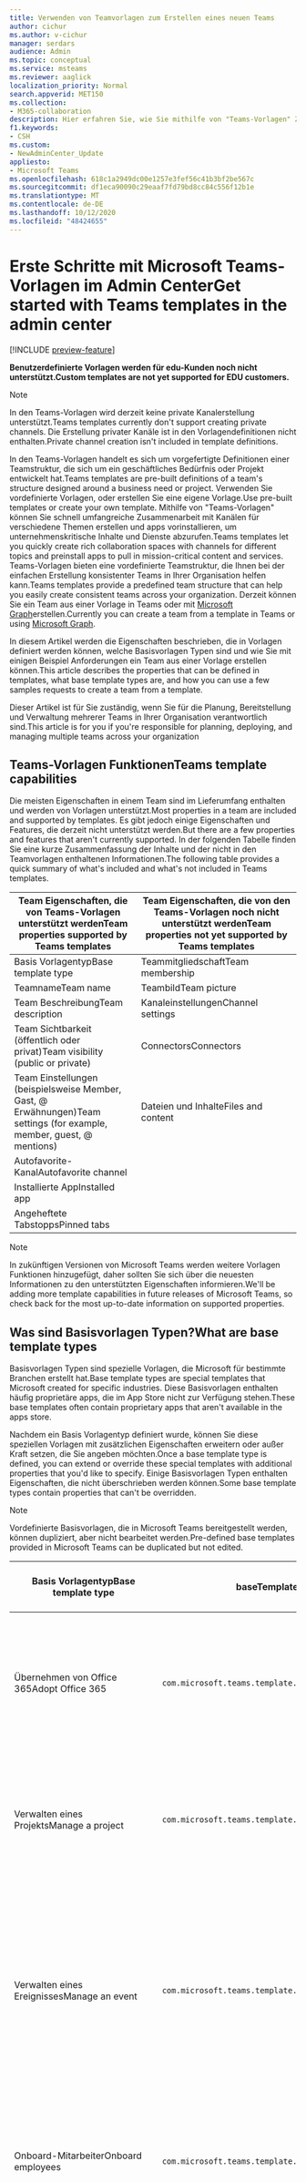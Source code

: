 ```yaml
---
title: Verwenden von Teamvorlagen zum Erstellen eines neuen Teams
author: cichur
ms.author: v-cichur
manager: serdars
audience: Admin
ms.topic: conceptual
ms.service: msteams
ms.reviewer: aaglick
localization_priority: Normal
search.appverid: MET150
ms.collection:
- M365-collaboration
description: Hier erfahren Sie, wie Sie mithilfe von "Teams-Vorlagen" Zusammenarbeits Räume mit Kanälen für verschiedene Themen über vorinstallierte Vorlagen erstellen.
f1.keywords:
- CSH
ms.custom:
- NewAdminCenter_Update
appliesto:
- Microsoft Teams
ms.openlocfilehash: 618c1a2949dc00e1257e3fef56c41b3bf2be567c
ms.sourcegitcommit: df1eca90090c29eaaf7fd79bd8cc84c556f12b1e
ms.translationtype: MT
ms.contentlocale: de-DE
ms.lasthandoff: 10/12/2020
ms.locfileid: "48424655"
---
```

# <a name="get-started-with-teams-templates-in-the-admin-center"></a><span data-ttu-id="681a9-103">Erste Schritte mit Microsoft Teams-Vorlagen im Admin Center</span><span class="sxs-lookup"><span data-stu-id="681a9-103">Get started with Teams templates in the admin center</span></span>

[!INCLUDE [preview-feature](includes/preview-feature.md)]

<span data-ttu-id="681a9-104">**Benutzerdefinierte Vorlagen werden für edu-Kunden noch nicht unterstützt.**</span><span class="sxs-lookup"><span data-stu-id="681a9-104">**Custom templates are not yet supported for EDU customers.**</span></span>

> [!NOTE]
> <span data-ttu-id="681a9-105">In den Teams-Vorlagen wird derzeit keine private Kanalerstellung unterstützt.</span><span class="sxs-lookup"><span data-stu-id="681a9-105">Teams templates currently don't support creating private channels.</span></span> <span data-ttu-id="681a9-106">Die Erstellung privater Kanäle ist in den Vorlagendefinitionen nicht enthalten.</span><span class="sxs-lookup"><span data-stu-id="681a9-106">Private channel creation isn't included in template definitions.</span></span>

<span data-ttu-id="681a9-107">In den Teams-Vorlagen handelt es sich um vorgefertigte Definitionen einer Teamstruktur, die sich um ein geschäftliches Bedürfnis oder Projekt entwickelt hat.</span><span class="sxs-lookup"><span data-stu-id="681a9-107">Teams templates are pre-built definitions of a team's structure designed around a business need or project.</span></span> <span data-ttu-id="681a9-108">Verwenden Sie vordefinierte Vorlagen, oder erstellen Sie eine eigene Vorlage.</span><span class="sxs-lookup"><span data-stu-id="681a9-108">Use pre-built templates or create your own template.</span></span> <span data-ttu-id="681a9-109">Mithilfe von "Teams-Vorlagen" können Sie schnell umfangreiche Zusammenarbeit mit Kanälen für verschiedene Themen erstellen und apps vorinstallieren, um unternehmenskritische Inhalte und Dienste abzurufen.</span><span class="sxs-lookup"><span data-stu-id="681a9-109">Teams templates let you quickly create rich collaboration spaces with channels for different topics and preinstall apps to pull in mission-critical content and services.</span></span> <span data-ttu-id="681a9-110">Teams-Vorlagen bieten eine vordefinierte Teamstruktur, die Ihnen bei der einfachen Erstellung konsistenter Teams in Ihrer Organisation helfen kann.</span><span class="sxs-lookup"><span data-stu-id="681a9-110">Teams templates provide a predefined team structure that can help you easily create consistent teams across your organization.</span></span> <span data-ttu-id="681a9-111">Derzeit können Sie ein Team aus einer Vorlage in Teams oder mit [Microsoft Graph](get-started-with-teams-templates.md)erstellen.</span><span class="sxs-lookup"><span data-stu-id="681a9-111">Currently you can create a team from a template in Teams or using [Microsoft Graph](get-started-with-teams-templates.md).</span></span>

<span data-ttu-id="681a9-112">In diesem Artikel werden die Eigenschaften beschrieben, die in Vorlagen definiert werden können, welche Basisvorlagen Typen sind und wie Sie mit einigen Beispiel Anforderungen ein Team aus einer Vorlage erstellen können.</span><span class="sxs-lookup"><span data-stu-id="681a9-112">This article describes the properties that can be defined in templates, what base template types are, and how you can use a few samples requests to create a team from a template.</span></span>

<span data-ttu-id="681a9-113">Dieser Artikel ist für Sie zuständig, wenn Sie für die Planung, Bereitstellung und Verwaltung mehrerer Teams in Ihrer Organisation verantwortlich sind.</span><span class="sxs-lookup"><span data-stu-id="681a9-113">This article is for you if you're responsible for planning, deploying, and managing multiple teams across your organization</span></span>

## <a name="teams-template-capabilities"></a><span data-ttu-id="681a9-114">Teams-Vorlagen Funktionen</span><span class="sxs-lookup"><span data-stu-id="681a9-114">Teams template capabilities</span></span>

<span data-ttu-id="681a9-115">Die meisten Eigenschaften in einem Team sind im Lieferumfang enthalten und werden von Vorlagen unterstützt.</span><span class="sxs-lookup"><span data-stu-id="681a9-115">Most properties in a team are included and supported by templates.</span></span> <span data-ttu-id="681a9-116">Es gibt jedoch einige Eigenschaften und Features, die derzeit nicht unterstützt werden.</span><span class="sxs-lookup"><span data-stu-id="681a9-116">But there are a few properties and features that aren't currently supported.</span></span> <span data-ttu-id="681a9-117">In der folgenden Tabelle finden Sie eine kurze Zusammenfassung der Inhalte und der nicht in den Teamvorlagen enthaltenen Informationen.</span><span class="sxs-lookup"><span data-stu-id="681a9-117">The following table provides a quick summary of what's included and what's not included in Teams templates.</span></span>

| <span data-ttu-id="681a9-118">**Team Eigenschaften, die von Teams-Vorlagen unterstützt werden**</span><span class="sxs-lookup"><span data-stu-id="681a9-118">**Team properties supported by Teams templates**</span></span> | <span data-ttu-id="681a9-119">**Team Eigenschaften, die von den Teams-Vorlagen noch nicht unterstützt werden**</span><span class="sxs-lookup"><span data-stu-id="681a9-119">**Team properties not yet supported by Teams templates**</span></span> |
| ------------------------------------------------ | -------------------------------------------------------- |
| <span data-ttu-id="681a9-120">Basis Vorlagentyp</span><span class="sxs-lookup"><span data-stu-id="681a9-120">Base template type</span></span> | <span data-ttu-id="681a9-121">Teammitgliedschaft</span><span class="sxs-lookup"><span data-stu-id="681a9-121">Team membership</span></span> |
| <span data-ttu-id="681a9-122">Teamname</span><span class="sxs-lookup"><span data-stu-id="681a9-122">Team name</span></span> | <span data-ttu-id="681a9-123">Teambild</span><span class="sxs-lookup"><span data-stu-id="681a9-123">Team picture</span></span> |
| <span data-ttu-id="681a9-124">Team Beschreibung</span><span class="sxs-lookup"><span data-stu-id="681a9-124">Team description</span></span> | <span data-ttu-id="681a9-125">Kanaleinstellungen</span><span class="sxs-lookup"><span data-stu-id="681a9-125">Channel settings</span></span> |
| <span data-ttu-id="681a9-126">Team Sichtbarkeit (öffentlich oder privat)</span><span class="sxs-lookup"><span data-stu-id="681a9-126">Team visibility (public or private)</span></span> | <span data-ttu-id="681a9-127">Connectors</span><span class="sxs-lookup"><span data-stu-id="681a9-127">Connectors</span></span> |
| <span data-ttu-id="681a9-128">Team Einstellungen (beispielsweise Member, Gast, @ Erwähnungen)</span><span class="sxs-lookup"><span data-stu-id="681a9-128">Team settings (for example, member, guest, @ mentions)</span></span> | <span data-ttu-id="681a9-129">Dateien und Inhalte</span><span class="sxs-lookup"><span data-stu-id="681a9-129">Files and content</span></span> |
| <span data-ttu-id="681a9-130">Autofavorite-Kanal</span><span class="sxs-lookup"><span data-stu-id="681a9-130">Autofavorite channel</span></span> | |
| <span data-ttu-id="681a9-131">Installierte App</span><span class="sxs-lookup"><span data-stu-id="681a9-131">Installed app</span></span> | |
| <span data-ttu-id="681a9-132">Angeheftete Tabstopps</span><span class="sxs-lookup"><span data-stu-id="681a9-132">Pinned tabs</span></span> | |

> [!NOTE]
> <span data-ttu-id="681a9-133">In zukünftigen Versionen von Microsoft Teams werden weitere Vorlagen Funktionen hinzugefügt, daher sollten Sie sich über die neuesten Informationen zu den unterstützten Eigenschaften informieren.</span><span class="sxs-lookup"><span data-stu-id="681a9-133">We'll be adding more template capabilities in future releases of Microsoft Teams, so check back for the most up-to-date information on supported properties.</span></span>

## <a name="what-are-base-template-types"></a><span data-ttu-id="681a9-134">Was sind Basisvorlagen Typen?</span><span class="sxs-lookup"><span data-stu-id="681a9-134">What are base template types</span></span>

<span data-ttu-id="681a9-135">Basisvorlagen Typen sind spezielle Vorlagen, die Microsoft für bestimmte Branchen erstellt hat.</span><span class="sxs-lookup"><span data-stu-id="681a9-135">Base template types are special templates that Microsoft created for specific industries.</span></span> <span data-ttu-id="681a9-136">Diese Basisvorlagen enthalten häufig proprietäre apps, die im App Store nicht zur Verfügung stehen.</span><span class="sxs-lookup"><span data-stu-id="681a9-136">These base templates often contain proprietary apps that aren't available in the apps store.</span></span>

<span data-ttu-id="681a9-137">Nachdem ein Basis Vorlagentyp definiert wurde, können Sie diese speziellen Vorlagen mit zusätzlichen Eigenschaften erweitern oder außer Kraft setzen, die Sie angeben möchten.</span><span class="sxs-lookup"><span data-stu-id="681a9-137">Once a base template type is defined, you can extend or override these special templates with additional properties that you'd like to specify.</span></span> <span data-ttu-id="681a9-138">Einige Basisvorlagen Typen enthalten Eigenschaften, die nicht überschrieben werden können.</span><span class="sxs-lookup"><span data-stu-id="681a9-138">Some base template types contain properties that can't be overridden.</span></span>

> [!NOTE]
> <span data-ttu-id="681a9-139">Vordefinierte Basisvorlagen, die in Microsoft Teams bereitgestellt werden, können dupliziert, aber nicht bearbeitet werden.</span><span class="sxs-lookup"><span data-stu-id="681a9-139">Pre-defined base templates provided in Microsoft Teams can be duplicated but not edited.</span></span>

| <span data-ttu-id="681a9-140">Basis Vorlagentyp</span><span class="sxs-lookup"><span data-stu-id="681a9-140">Base template type</span></span> | <span data-ttu-id="681a9-141">baseTemplateId</span><span class="sxs-lookup"><span data-stu-id="681a9-141">baseTemplateId</span></span> | <span data-ttu-id="681a9-142">Eigenschaften, die mit dieser Basisvorlage geliefert werden</span><span class="sxs-lookup"><span data-stu-id="681a9-142">Properties that come with this base template</span></span> |
| ------------------ |----|----------------------------------------------------- |
| <span data-ttu-id="681a9-143">Übernehmen von Office 365</span><span class="sxs-lookup"><span data-stu-id="681a9-143">Adopt Office 365</span></span> |`com.microsoft.teams.template.AdoptOffice365`|  <span data-ttu-id="681a9-144">Kanäle</span><span class="sxs-lookup"><span data-stu-id="681a9-144">Channels:</span></span> <ul><li><span data-ttu-id="681a9-145">Allgemein</span><span class="sxs-lookup"><span data-stu-id="681a9-145">General</span></span></li> <li><span data-ttu-id="681a9-146">Ankündigungen</span><span class="sxs-lookup"><span data-stu-id="681a9-146">Announcements</span></span></li> <li><span data-ttu-id="681a9-147">Champions Corner</span><span class="sxs-lookup"><span data-stu-id="681a9-147">Champions corner</span></span></li> <li><span data-ttu-id="681a9-148">Team Formulare</span><span class="sxs-lookup"><span data-stu-id="681a9-148">Team forms</span></span></li></ul> <span data-ttu-id="681a9-149">Apps</span><span class="sxs-lookup"><span data-stu-id="681a9-149">Apps:</span></span> <ul><li><span data-ttu-id="681a9-150">Wiki-</span><span class="sxs-lookup"><span data-stu-id="681a9-150">Wiki</span></span></li>  <li><span data-ttu-id="681a9-151">Kalender</span><span class="sxs-lookup"><span data-stu-id="681a9-151">Calendar</span></span></li> |
| <span data-ttu-id="681a9-152">Verwalten eines Projekts</span><span class="sxs-lookup"><span data-stu-id="681a9-152">Manage a project</span></span> |`com.microsoft.teams.template.ManageAProject`| <span data-ttu-id="681a9-153">Kanäle</span><span class="sxs-lookup"><span data-stu-id="681a9-153">Channels:</span></span> <ul><li><span data-ttu-id="681a9-154">Allgemein</span><span class="sxs-lookup"><span data-stu-id="681a9-154">General</span></span></li> <li><span data-ttu-id="681a9-155">Ankündigungen</span><span class="sxs-lookup"><span data-stu-id="681a9-155">Announcements</span></span></li> <li><span data-ttu-id="681a9-156">Ressourcen</span><span class="sxs-lookup"><span data-stu-id="681a9-156">Resources</span></span></li> <li><span data-ttu-id="681a9-157">Planung</span><span class="sxs-lookup"><span data-stu-id="681a9-157">Planning</span></span></li></ul> <span data-ttu-id="681a9-158">Apps</span><span class="sxs-lookup"><span data-stu-id="681a9-158">Apps:</span></span><ul><li><span data-ttu-id="681a9-159">Wiki-</span><span class="sxs-lookup"><span data-stu-id="681a9-159">Wiki</span></span></li><li><span data-ttu-id="681a9-160">OneNote</span><span class="sxs-lookup"><span data-stu-id="681a9-160">OneNote</span></span></li></ul> |
| <span data-ttu-id="681a9-161">Verwalten eines Ereignisses</span><span class="sxs-lookup"><span data-stu-id="681a9-161">Manage an event</span></span>|`com.microsoft.teams.template.ManageAnEvent` | <span data-ttu-id="681a9-162">Kanäle</span><span class="sxs-lookup"><span data-stu-id="681a9-162">Channels:</span></span> <ul><li><span data-ttu-id="681a9-163">Allgemein</span><span class="sxs-lookup"><span data-stu-id="681a9-163">General</span></span></li> <li><span data-ttu-id="681a9-164">Ankündigungen</span><span class="sxs-lookup"><span data-stu-id="681a9-164">Announcements</span></span></li> <li><span data-ttu-id="681a9-165">Budget</span><span class="sxs-lookup"><span data-stu-id="681a9-165">Budget</span></span></li> <li><span data-ttu-id="681a9-166">Inhalt</span><span class="sxs-lookup"><span data-stu-id="681a9-166">Content</span></span></li><li><span data-ttu-id="681a9-167">Logistik</span><span class="sxs-lookup"><span data-stu-id="681a9-167">Logistics</span></span></li> <li><span data-ttu-id="681a9-168">Planung</span><span class="sxs-lookup"><span data-stu-id="681a9-168">Planning</span></span></li> <li> <span data-ttu-id="681a9-169">Marketing und PR</span><span class="sxs-lookup"><span data-stu-id="681a9-169">Marketing and PR</span></span></li></ul> <span data-ttu-id="681a9-170">Apps</span><span class="sxs-lookup"><span data-stu-id="681a9-170">Apps:</span></span><ul><li><span data-ttu-id="681a9-171">Wiki-</span><span class="sxs-lookup"><span data-stu-id="681a9-171">Wiki</span></span></li><li><span data-ttu-id="681a9-172">Website</span><span class="sxs-lookup"><span data-stu-id="681a9-172">Website</span></span></li> <li><span data-ttu-id="681a9-173">YouTube</span><span class="sxs-lookup"><span data-stu-id="681a9-173">YouTube</span></span></li> <li><span data-ttu-id="681a9-174">Planner</span><span class="sxs-lookup"><span data-stu-id="681a9-174">Planner</span></span></li> <li><span data-ttu-id="681a9-175">OneNote</span><span class="sxs-lookup"><span data-stu-id="681a9-175">OneNote</span></span></li></ul> |
|<span data-ttu-id="681a9-176">Onboard-Mitarbeiter</span><span class="sxs-lookup"><span data-stu-id="681a9-176">Onboard employees</span></span>|`com.microsoft.teams.template.OnboardEmployees` | <span data-ttu-id="681a9-177">Kanäle</span><span class="sxs-lookup"><span data-stu-id="681a9-177">Channels:</span></span> <ul><li><span data-ttu-id="681a9-178">Allgemein</span><span class="sxs-lookup"><span data-stu-id="681a9-178">General</span></span></li> <li><span data-ttu-id="681a9-179">Ankündigungen</span><span class="sxs-lookup"><span data-stu-id="681a9-179">Announcements</span></span></li> <li><span data-ttu-id="681a9-180">Mitarbeiter-Chat</span><span class="sxs-lookup"><span data-stu-id="681a9-180">Employee chat</span></span></li> <li><span data-ttu-id="681a9-181">Schulungen</span><span class="sxs-lookup"><span data-stu-id="681a9-181">Training</span></span></li></ul><span data-ttu-id="681a9-182">Apps</span><span class="sxs-lookup"><span data-stu-id="681a9-182">Apps:</span></span><ul><li><span data-ttu-id="681a9-183">Wiki-</span><span class="sxs-lookup"><span data-stu-id="681a9-183">Wiki</span></span></li><li><span data-ttu-id="681a9-184">Gemeinschaften</span><span class="sxs-lookup"><span data-stu-id="681a9-184">Communities</span></span></li></ul>|
|<span data-ttu-id="681a9-185">Organisieren des Helpdesks</span><span class="sxs-lookup"><span data-stu-id="681a9-185">Organize help desk</span></span>| `com.microsoft.teams.template.OrganizeHelpDesk`|<span data-ttu-id="681a9-186">Kanäle</span><span class="sxs-lookup"><span data-stu-id="681a9-186">Channels:</span></span><ul><li><span data-ttu-id="681a9-187">Allgemein</span><span class="sxs-lookup"><span data-stu-id="681a9-187">General</span></span></li><li><span data-ttu-id="681a9-188">Ankündigungen</span><span class="sxs-lookup"><span data-stu-id="681a9-188">Announcements</span></span></li><li><span data-ttu-id="681a9-189">Häufig gestellte Fragen</span><span class="sxs-lookup"><span data-stu-id="681a9-189">FAQ</span></span></li></ul><span data-ttu-id="681a9-190">Apps</span><span class="sxs-lookup"><span data-stu-id="681a9-190">Apps:</span></span><ul><li><span data-ttu-id="681a9-191">Wiki-</span><span class="sxs-lookup"><span data-stu-id="681a9-191">Wiki</span></span></li><li><span data-ttu-id="681a9-192">OneNote</span><span class="sxs-lookup"><span data-stu-id="681a9-192">OneNote</span></span></li></ul> |
| <span data-ttu-id="681a9-193">Zusammenarbeit bei der Patientenversorgung</span><span class="sxs-lookup"><span data-stu-id="681a9-193">Collaborate on patient care</span></span>| `healthcareWard `| <span data-ttu-id="681a9-194">Kanäle</span><span class="sxs-lookup"><span data-stu-id="681a9-194">Channels:</span></span><ul><li><span data-ttu-id="681a9-195">Allgemein</span><span class="sxs-lookup"><span data-stu-id="681a9-195">General</span></span></li><li><span data-ttu-id="681a9-196">Ankündigungen</span><span class="sxs-lookup"><span data-stu-id="681a9-196">Announcements</span></span></li><li><span data-ttu-id="681a9-197">Kauert</span><span class="sxs-lookup"><span data-stu-id="681a9-197">Huddles</span></span></li><li><span data-ttu-id="681a9-198">Runden</span><span class="sxs-lookup"><span data-stu-id="681a9-198">Rounds</span></span></li><li><span data-ttu-id="681a9-199">Personal</span><span class="sxs-lookup"><span data-stu-id="681a9-199">Staffing</span></span></li><li><span data-ttu-id="681a9-200">Schulungen</span><span class="sxs-lookup"><span data-stu-id="681a9-200">Training</span></span></li></ul> <span data-ttu-id="681a9-201">Apps</span><span class="sxs-lookup"><span data-stu-id="681a9-201">Apps:</span></span> <ul><li><span data-ttu-id="681a9-202">Wiki-</span><span class="sxs-lookup"><span data-stu-id="681a9-202">Wiki</span></span></li>|
| <span data-ttu-id="681a9-203">Zusammenarbeiten an globaler Krise oder Veranstaltung</span><span class="sxs-lookup"><span data-stu-id="681a9-203">Collaborate on global crisis or event</span></span> |`com.microsoft.teams.template.CollaborateOnAGlobalCrisisOrEvent`| <span data-ttu-id="681a9-204">Kanäle</span><span class="sxs-lookup"><span data-stu-id="681a9-204">Channels:</span></span> <ul><li><span data-ttu-id="681a9-205">Allgemein</span><span class="sxs-lookup"><span data-stu-id="681a9-205">General</span></span><li><span data-ttu-id="681a9-206">Ankündigungen</span><span class="sxs-lookup"><span data-stu-id="681a9-206">Announcements</span></span></li><li><span data-ttu-id="681a9-207">Welt Nachrichten</span><span class="sxs-lookup"><span data-stu-id="681a9-207">World news</span></span></li><li><span data-ttu-id="681a9-208">Business Continuity</span><span class="sxs-lookup"><span data-stu-id="681a9-208">Business continuity</span></span></li><li><span data-ttu-id="681a9-209">Remote arbeiten</span><span class="sxs-lookup"><span data-stu-id="681a9-209">Remote working</span></span></li><li><span data-ttu-id="681a9-210">Interne Comms</span><span class="sxs-lookup"><span data-stu-id="681a9-210">Internal comms</span></span></li><li><span data-ttu-id="681a9-211">Externe Comms</span><span class="sxs-lookup"><span data-stu-id="681a9-211">External comms</span></span></li><li><span data-ttu-id="681a9-212">Kundenreklamationen</span><span class="sxs-lookup"><span data-stu-id="681a9-212">Customer complaints</span></span></li><li><span data-ttu-id="681a9-213">Kudos</span><span class="sxs-lookup"><span data-stu-id="681a9-213">Kudos</span></span></li><li><span data-ttu-id="681a9-214">Executive-Update</span><span class="sxs-lookup"><span data-stu-id="681a9-214">Executive update</span></span></li></ul><span data-ttu-id="681a9-215">Apps</span><span class="sxs-lookup"><span data-stu-id="681a9-215">Apps:</span></span> <ul><li><span data-ttu-id="681a9-216">Lob</span><span class="sxs-lookup"><span data-stu-id="681a9-216">Praise</span></span></li><li><span data-ttu-id="681a9-217">Wiki-</span><span class="sxs-lookup"><span data-stu-id="681a9-217">Wiki</span></span></li><li><span data-ttu-id="681a9-218">Website</span><span class="sxs-lookup"><span data-stu-id="681a9-218">Website</span></span></li></ul>|
|<span data-ttu-id="681a9-219">Zusammenarbeiten in einer Bankfiliale</span><span class="sxs-lookup"><span data-stu-id="681a9-219">Collaborate within a bank branch</span></span>| `com.microsoft.teams.template.CollaborateWithinABankBranch `|<span data-ttu-id="681a9-220">Kanäle</span><span class="sxs-lookup"><span data-stu-id="681a9-220">Channels:</span></span> <ul><li><span data-ttu-id="681a9-221">Allgemein</span><span class="sxs-lookup"><span data-stu-id="681a9-221">General</span></span><li><span data-ttu-id="681a9-222">Ankündigungen</span><span class="sxs-lookup"><span data-stu-id="681a9-222">Announcements</span></span></li><li><span data-ttu-id="681a9-223">Kauert</span><span class="sxs-lookup"><span data-stu-id="681a9-223">Huddles</span></span></li><li><span data-ttu-id="681a9-224">Kundenbesprechungen</span><span class="sxs-lookup"><span data-stu-id="681a9-224">Customer meetings</span></span></li><li><span data-ttu-id="681a9-225">Coaching</span><span class="sxs-lookup"><span data-stu-id="681a9-225">Coaching</span></span></li><li><span data-ttu-id="681a9-226">Qualifikationsentwicklung</span><span class="sxs-lookup"><span data-stu-id="681a9-226">Skills development</span></span></li><li><span data-ttu-id="681a9-227">Kreditbearbeitung</span><span class="sxs-lookup"><span data-stu-id="681a9-227">Loan processing</span></span></li><li><span data-ttu-id="681a9-228">Kundenreklamationen</span><span class="sxs-lookup"><span data-stu-id="681a9-228">Customer complaints</span></span></li><li><span data-ttu-id="681a9-229">Kudos</span><span class="sxs-lookup"><span data-stu-id="681a9-229">Kudos</span></span></li><li><span data-ttu-id="681a9-230">Lustige Sachen</span><span class="sxs-lookup"><span data-stu-id="681a9-230">Fun stuff</span></span></li><li><span data-ttu-id="681a9-231">Compliance</span><span class="sxs-lookup"><span data-stu-id="681a9-231">Compliance</span></span></li></ul>|
|<span data-ttu-id="681a9-232">Koordinieren der Vorfall Antwort</span><span class="sxs-lookup"><span data-stu-id="681a9-232">Coordinate incident response</span></span>| `com.microsoft.teams.template.CoordinateIncidentResponse`|<span data-ttu-id="681a9-233">Kanäle</span><span class="sxs-lookup"><span data-stu-id="681a9-233">Channels:</span></span> <ul><li><span data-ttu-id="681a9-234">Allgemein</span><span class="sxs-lookup"><span data-stu-id="681a9-234">General</span></span><li><span data-ttu-id="681a9-235">Ankündigungen</span><span class="sxs-lookup"><span data-stu-id="681a9-235">Announcements</span></span></li><li><span data-ttu-id="681a9-236">Logistik</span><span class="sxs-lookup"><span data-stu-id="681a9-236">Logistics</span></span></li><li><span data-ttu-id="681a9-237">Planung</span><span class="sxs-lookup"><span data-stu-id="681a9-237">Planning</span></span></li><li><span data-ttu-id="681a9-238">Recovery</span><span class="sxs-lookup"><span data-stu-id="681a9-238">Recovery</span></span></li><li><span data-ttu-id="681a9-239">Dringend</span><span class="sxs-lookup"><span data-stu-id="681a9-239">Urgent</span></span></li></ul> <span data-ttu-id="681a9-240">Apps</span><span class="sxs-lookup"><span data-stu-id="681a9-240">Apps:</span></span> <ul><li><span data-ttu-id="681a9-241">Wiki-</span><span class="sxs-lookup"><span data-stu-id="681a9-241">Wiki</span></span></li><li><span data-ttu-id="681a9-242">Excel</span><span class="sxs-lookup"><span data-stu-id="681a9-242">Excel</span></span></li><li><span data-ttu-id="681a9-243">OneNote</span><span class="sxs-lookup"><span data-stu-id="681a9-243">OneNote</span></span></li><li><span data-ttu-id="681a9-244">SharePoint</span><span class="sxs-lookup"><span data-stu-id="681a9-244">SharePoint</span></span></li><li><span data-ttu-id="681a9-245">Planner</span><span class="sxs-lookup"><span data-stu-id="681a9-245">Planner</span></span></li></ul>|
|<span data-ttu-id="681a9-246">Krankenhaus</span><span class="sxs-lookup"><span data-stu-id="681a9-246">Hospital</span></span>| <span data-ttu-id="681a9-247">`healthcareHospita`l</span><span class="sxs-lookup"><span data-stu-id="681a9-247">`healthcareHospita`l</span></span> |<span data-ttu-id="681a9-248">Kanäle</span><span class="sxs-lookup"><span data-stu-id="681a9-248">Channels:</span></span> <ul><li><span data-ttu-id="681a9-249">Allgemein</span><span class="sxs-lookup"><span data-stu-id="681a9-249">General</span></span><li><span data-ttu-id="681a9-250">Ankündigungen</span><span class="sxs-lookup"><span data-stu-id="681a9-250">Announcements</span></span></li><li><span data-ttu-id="681a9-251">Compliance</span><span class="sxs-lookup"><span data-stu-id="681a9-251">Compliance</span></span></li><li><span data-ttu-id="681a9-252">Freiheits</span><span class="sxs-lookup"><span data-stu-id="681a9-252">Custodial</span></span></li><li><span data-ttu-id="681a9-253">Personalwesen</span><span class="sxs-lookup"><span data-stu-id="681a9-253">Human resources</span></span></li><li><span data-ttu-id="681a9-254">Apotheke</span><span class="sxs-lookup"><span data-stu-id="681a9-254">Pharmacy</span></span></li></ul> <span data-ttu-id="681a9-255">Apps</span><span class="sxs-lookup"><span data-stu-id="681a9-255">Apps:</span></span> <ul><li><span data-ttu-id="681a9-256">Wiki-</span><span class="sxs-lookup"><span data-stu-id="681a9-256">Wiki</span></span></li></ul>|
|<span data-ttu-id="681a9-257">Organisieren eines Shops</span><span class="sxs-lookup"><span data-stu-id="681a9-257">Organize a store</span></span>| `retailStore` |<span data-ttu-id="681a9-258">Kanäle</span><span class="sxs-lookup"><span data-stu-id="681a9-258">Channels:</span></span> <ul><li><span data-ttu-id="681a9-259">Allgemein</span><span class="sxs-lookup"><span data-stu-id="681a9-259">General</span></span><li><span data-ttu-id="681a9-260">UMSCHALT Übergabe</span><span class="sxs-lookup"><span data-stu-id="681a9-260">Shift handoff</span></span></li><li><span data-ttu-id="681a9-261">Lerntools</span><span class="sxs-lookup"><span data-stu-id="681a9-261">Learning</span></span></li></ul> <span data-ttu-id="681a9-262">Apps</span><span class="sxs-lookup"><span data-stu-id="681a9-262">Apps:</span></span> <ul><li><span data-ttu-id="681a9-263">Wiki-</span><span class="sxs-lookup"><span data-stu-id="681a9-263">Wiki</span></span></li></ul>|
|<span data-ttu-id="681a9-264">Qualität und Sicherheit</span><span class="sxs-lookup"><span data-stu-id="681a9-264">Quality and safety</span></span> |`com.microsoft.teams.template.QualitySafety`|<span data-ttu-id="681a9-265">Kanäle</span><span class="sxs-lookup"><span data-stu-id="681a9-265">Channels:</span></span> <ul><li><span data-ttu-id="681a9-266">Allgemein</span><span class="sxs-lookup"><span data-stu-id="681a9-266">General</span></span><li><span data-ttu-id="681a9-267">Ankündigungen</span><span class="sxs-lookup"><span data-stu-id="681a9-267">Announcements</span></span></li><li><span data-ttu-id="681a9-268">Zeile 1</span><span class="sxs-lookup"><span data-stu-id="681a9-268">Line 1</span></span></li><li><span data-ttu-id="681a9-269">Zeile 2</span><span class="sxs-lookup"><span data-stu-id="681a9-269">Line 2</span></span></li><li><span data-ttu-id="681a9-270">Zeile 3</span><span class="sxs-lookup"><span data-stu-id="681a9-270">Line 3</span></span></li><li><span data-ttu-id="681a9-271">Sicherheit</span><span class="sxs-lookup"><span data-stu-id="681a9-271">Safety</span></span></li><li><span data-ttu-id="681a9-272">Schulungen</span><span class="sxs-lookup"><span data-stu-id="681a9-272">Training</span></span></li><li><span data-ttu-id="681a9-273">Wartung</span><span class="sxs-lookup"><span data-stu-id="681a9-273">Maintenance</span></span></li><li><span data-ttu-id="681a9-274">Lustige Sachen</span><span class="sxs-lookup"><span data-stu-id="681a9-274">Fun stuff</span></span></li></ul> <span data-ttu-id="681a9-275">Apps</span><span class="sxs-lookup"><span data-stu-id="681a9-275">Apps:</span></span> <ul><li><span data-ttu-id="681a9-276">Wiki-</span><span class="sxs-lookup"><span data-stu-id="681a9-276">Wiki</span></span></li></ul>|
|<span data-ttu-id="681a9-277">Zusammenarbeit im Einzelhandel – Manager</span><span class="sxs-lookup"><span data-stu-id="681a9-277">Retail - manager collaboration</span></span>| `retailManagerCollaboration` |<span data-ttu-id="681a9-278">Kanäle</span><span class="sxs-lookup"><span data-stu-id="681a9-278">Channels:</span></span> <ul><li><span data-ttu-id="681a9-279">Allgemein</span><span class="sxs-lookup"><span data-stu-id="681a9-279">General</span></span><li><span data-ttu-id="681a9-280">Vorgänge</span><span class="sxs-lookup"><span data-stu-id="681a9-280">Operations</span></span></li><li><span data-ttu-id="681a9-281">Lerntools</span><span class="sxs-lookup"><span data-stu-id="681a9-281">Learning</span></span></li></ul> <span data-ttu-id="681a9-282">Apps</span><span class="sxs-lookup"><span data-stu-id="681a9-282">Apps:</span></span> <ul><li><span data-ttu-id="681a9-283">Wiki-</span><span class="sxs-lookup"><span data-stu-id="681a9-283">Wiki</span></span></li></ul>|
||||

<span data-ttu-id="681a9-284">Weitere Informationen zu den Vorlagenkategorien finden Sie in den folgenden Kategorien:</span><span class="sxs-lookup"><span data-stu-id="681a9-284">For more information about the template categories, see the following categories:</span></span>

- [<span data-ttu-id="681a9-285">Finanz Vorlagen</span><span class="sxs-lookup"><span data-stu-id="681a9-285">Financial templates</span></span>](financial-teams-templates-in-the-admin-console.md)
- [<span data-ttu-id="681a9-286">Allgemeine Vorlagen</span><span class="sxs-lookup"><span data-stu-id="681a9-286">General templates</span></span>](general-teams-templates-in-the-admin-console.md)
- [<span data-ttu-id="681a9-287">Government-Vorlagen</span><span class="sxs-lookup"><span data-stu-id="681a9-287">Government templates</span></span>](government-teams-templates-in-the-admin-console.md)
- [<span data-ttu-id="681a9-288">Healthcare-Vorlagen</span><span class="sxs-lookup"><span data-stu-id="681a9-288">Healthcare templates</span></span>](expand-teams-across-your-org/healthcare/healthcare-templates-admin-console.md)
- [<span data-ttu-id="681a9-289">Fertigungs Vorlagen</span><span class="sxs-lookup"><span data-stu-id="681a9-289">Manufacturing templates</span></span>](manufacturing-teams-templates-in-the-admin-console.md)
- [<span data-ttu-id="681a9-290">Einzelhandels Vorlagen</span><span class="sxs-lookup"><span data-stu-id="681a9-290">Retail templates</span></span>](retail-teams-templates-in-the-admin-console.md)

## <a name="template-size-limits"></a><span data-ttu-id="681a9-291">Größenbeschränkungen für Vorlagen</span><span class="sxs-lookup"><span data-stu-id="681a9-291">Template size limits</span></span>

<span data-ttu-id="681a9-292">Vorlagen sind auf eine bestimmte Anzahl von Kanälen, Registerkarten und apps limitiert.</span><span class="sxs-lookup"><span data-stu-id="681a9-292">Templates are limited to a specific number of channels, tabs, and apps.</span></span>

 > [!Note]
 > <span data-ttu-id="681a9-293">Sie können dem Team weitere Kanäle, Registerkarten und apps hinzufügen, nachdem es aus einer Vorlage erstellt wurde.</span><span class="sxs-lookup"><span data-stu-id="681a9-293">You can add more channels, tabs, and apps to the team after it's been created from a template.</span></span>

|<span data-ttu-id="681a9-294">Feature</span><span class="sxs-lookup"><span data-stu-id="681a9-294">Feature</span></span> | <span data-ttu-id="681a9-295">Limit</span><span class="sxs-lookup"><span data-stu-id="681a9-295">Limit</span></span>|
|-|-|
|<span data-ttu-id="681a9-296">Kanäle pro Vorlage</span><span class="sxs-lookup"><span data-stu-id="681a9-296">Channels per template</span></span> | <span data-ttu-id="681a9-297">15</span><span class="sxs-lookup"><span data-stu-id="681a9-297">15</span></span> |
|<span data-ttu-id="681a9-298">Tabstopps pro Kanal in einer Vorlage</span><span class="sxs-lookup"><span data-stu-id="681a9-298">Tabs per channel in a template</span></span> | <span data-ttu-id="681a9-299">20</span><span class="sxs-lookup"><span data-stu-id="681a9-299">20</span></span> |
|<span data-ttu-id="681a9-300">Apps pro Vorlage</span><span class="sxs-lookup"><span data-stu-id="681a9-300">Apps per template</span></span> | <span data-ttu-id="681a9-301">50</span><span class="sxs-lookup"><span data-stu-id="681a9-301">50</span></span>|
|||

<span data-ttu-id="681a9-302">Weitere Informationen finden Sie unter [Grenzwerte und Spezifikationen von Teams](limits-specifications-teams.md) .</span><span class="sxs-lookup"><span data-stu-id="681a9-302">See [Limits and specifications of Teams](limits-specifications-teams.md) for more information.</span></span>

## <a name="related-topics"></a><span data-ttu-id="681a9-303">Verwandte Themen</span><span class="sxs-lookup"><span data-stu-id="681a9-303">Related topics</span></span>

- [<span data-ttu-id="681a9-304">Erstellen einer benutzerdefinierten Teamvorlage</span><span class="sxs-lookup"><span data-stu-id="681a9-304">Create a custom team template</span></span>](create-a-team-template.md)
- [<span data-ttu-id="681a9-305">Erstellen einer Teamvorlage aus einer vorhandenen Teamvorlage</span><span class="sxs-lookup"><span data-stu-id="681a9-305">Create a team template from an existing team template</span></span>](create-template-from-existing-template.md)
- [<span data-ttu-id="681a9-306">Erstellen einer Vorlage aus einem vorhandenen Team</span><span class="sxs-lookup"><span data-stu-id="681a9-306">Create a template from an existing team</span></span>](create-template-from-existing-team.md)
